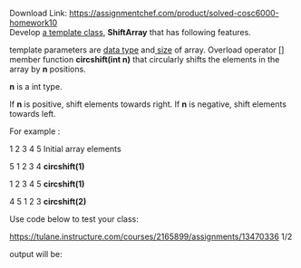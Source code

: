 Download Link: https://assignmentchef.com/product/solved-cosc6000-homework10
<br>
Develop <u>a template class</u>, <strong>ShiftArray</strong> that has following features.

template parameters are <u>data type</u> and<u> size</u> of array. Overload operator [] member function <strong>circshift(int n)</strong> that circularly shifts the elements in the array by <strong>n</strong> positions.

<strong>n</strong> is a int type.

If <strong>n</strong> is positive, shift elements towards right. If <strong>n</strong> is negative, shift elements towards left.

For example :

1 2 3 4 5     Initial array elements




5 1 2 3 4      <strong>circshift(1) </strong>




1 2 3 4 5      <strong>circshift(­1) </strong>




4 5 1 2 3      <strong>circshift(2)</strong>

Use code below to test your class:

https://tulane.instructure.com/courses/2165899/assignments/13470336                                                                                                                                   1/2

output will be:


